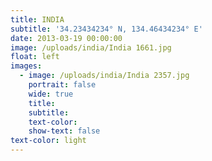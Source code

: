 ```yaml
---
title: INDIA
subtitle: '34.23434234° N, 134.46434234° E'
date: 2013-03-19 00:00:00
image: /uploads/india/India 1661.jpg
float: left
images:
  - image: /uploads/india/India 2357.jpg
    portrait: false
    wide: true
    title:
    subtitle:
    text-color:
    show-text: false
text-color: light
---
```



